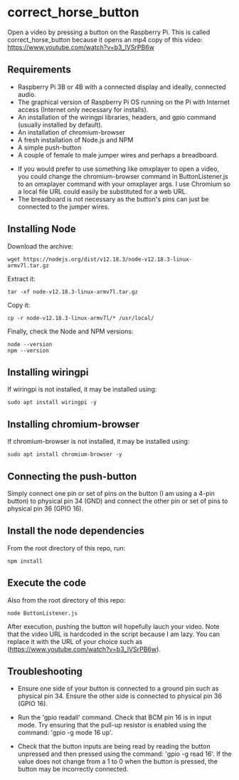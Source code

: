 # correct_horse_button
Open a video by pressing a button on the Raspberry Pi. This is called correct_horse_button because it opens an mp4 copy of this video: https://www.youtube.com/watch?v=b3_lVSrPB6w

Requirements
------------

- Raspberry Pi 3B or 4B with a connected display and ideally, connected audio.
- The graphical version of Raspberry Pi OS running on the Pi with Internet access (Internet only necessary for installs).
- An installation of the wiringpi libraries, headers, and gpio command (usually installed by default).
- An installation of chromium-browser
- A fresh installation of Node.js and NPM
- A simple push-button
- A couple of female to male jumper wires and perhaps a breadboard.

* If you would prefer to use something like omxplayer to open a video, you could change the chromium-browser
command in ButtonListener.js to an omxplayer command with your omxplayer args. I use Chromium so a local file
URL could easily be substituted for a web URL.
* The breadboard is not necessary as the button's pins can just be connected to the jumper wires.


Installing Node
---------------

Download the archive:

    wget https://nodejs.org/dist/v12.18.3/node-v12.18.3-linux-armv7l.tar.gz
  
Extract it:

    tar -xf node-v12.18.3-linux-armv7l.tar.gz
  
Copy it:

    cp -r node-v12.18.3-linux-armv7l/* /usr/local/
  
Finally, check the Node and NPM versions:

    node --version
    npm --version
 
 
 Installing wiringpi
 -------------------
 
 If wiringpi is not installed, it may be installed using:
 
    sudo apt install wiringpi -y
  
  
 Installing chromium-browser
 ---------------------------
 
  If chromium-browser is not installed, it may be installed using:
  
    sudo apt install chromium-browser -y
  
 
Connecting the push-button
--------------------------
 
Simply connect one pin or set of pins on the button (I am using a 4-pin button) to physical pin 34 (GND)
and connect the other pin or set of pins to physical pin 36 (GPIO 16).


Install the node dependencies
-----------------------------
From the root directory of this repo, run:

    npm install
 
Execute the code
----------------
Also from the root directory of this repo:

    node ButtonListener.js
  
After execution, pushing the button will hopefully lauch your video. Note that the video URL is hardcoded
in the script because I am lazy. You can replace it with the URL of your choice such as (https://www.youtube.com/watch?v=b3_lVSrPB6w).


Troubleshooting
---------------

- Ensure one side of your button is connected to a ground pin such as physical pin 34. Ensure the other
side is connected to physical pin 36 (GPIO 16).

- Run the 'gpio readall' command. Check that BCM pin 16 is in input mode. Try ensuring that the pull-up
resistor is enabled using the command: 'gpio -g mode 16 up'.

- Check that the button inputs are being read by reading the button unpressed and then pressed using the
command: 'gpio -g read 16'. If the value does not change from a 1 to 0 when the button is pressed, the button
may be incorrectly connected.


